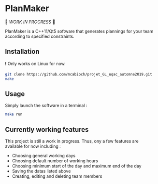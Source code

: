 # PlanMaker

🔨 *WORK IN PROGRESS* 🔨

PlanMaker is a C++11/Qt5 software that generates plannings for your team according to specified constraints.


## Installation
❗ Only works on Linux for now.
```bash
git clone https://github.com/mcabioch/projet_GL_uqac_automne2019.git
make
```
## Usage
Simply launch the software in a terminal :
```bash
make run
```

## Currently working features

This project is still a work in progress. Thus, ony a few features are available for now including : 
- Choosing general working days
- Choosing default number of working hours
- Choosing minimum start of the day and maximum end of the day
- Saving the datas listed above
- Creating, editing and deleting team members
